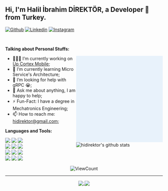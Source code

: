 ## Hi, I'm Halil İbrahim DİREKTÖR, a Developer 🚀 from Turkey.

[![Github](https://img.shields.io/badge/-Github-000?style=flat&logo=Github&logoColor=white)](https://github.com/hidirektor)
[![Linkedin](https://img.shields.io/badge/-LinkedIn-blue?style=flat&logo=Linkedin&logoColor=white)](https://www.linkedin.com/in/hidirektor/)
[![Instagram](https://img.shields.io/badge/-Instagram-c13584?style=flat&labelColor=c13584&logo=instagram&logoColor=white)](https://www.instagram.com/hidirektor/)

&nbsp;

**Talking about Personal Stuffs:**

<img width="55%" align="right" alt="Github" src="https://raw.githubusercontent.com/hidirektor/hidirektor/main/assets/hello_blue.gif" />

- 👨🏽‍💻 I’m currently working on [Up Cortex Mobile](https://github.com/hidirektor/upcortex-mobile-android);
- 🌱 I’m currently learning Micro Service's Architecture;
- 🤔 I’m looking for help with gRPC 😭;
- 💬 Ask me about anything, I am happy to help;
- ⚡️ Fun-Fact: I have a degree in Mechatronics Engineering;
- 📫 How to reach me: hidirektor@gmail.com;

**Languages and Tools:**

<p>
  <a href="https://github.com/hidirektor/upcortex-mobile-android">
    <img width="55%" align="right" alt="hidirektor's github stats" src="https://github-readme-stats.vercel.app/api?username=hidirektor&show_icons=true&hide_border=true" />
  </a>

  <!-- Your languages and tools. Be careful with the alignment. 
  You can use this sites to get logos: https://www.vectorlogo.zone or https://simpleicons.org/
  -->
<code><img width="10%" src="https://www.vectorlogo.zone/logos/java/java-ar21.svg"></code>
<code><img width="10%" src="https://www.vectorlogo.zone/logos/swift/swift-ar21.svg"></code>
<code><img width="10%" src="https://www.vectorlogo.zone/logos/nodejs/nodejs-ar21.svg"></code>
<br />
<code><img width="10%" src="https://www.vectorlogo.zone/logos/springio/springio-ar21.svg"></code>
<code><img width="10%" src="https://www.vectorlogo.zone/logos/gradle/gradle-ar21.svg"></code>
<code><img width="10%" src="https://www.vectorlogo.zone/logos/mysql/mysql-ar21.svg"></code>
<br />
<code><img width="10%" src="https://www.vectorlogo.zone/logos/docker/docker-ar21.svg"></code>
<code><img width="10%" src="https://hidirektor.com.tr/assets/images/skills/stm32.svg"></code>
<code><img width="10%" src="https://hidirektor.com.tr/assets/images/skills/freertos.png"></code>
<br />
<code><img width="10%" src="https://www.vectorlogo.zone/logos/git-scm/git-scm-ar21.svg"></code>
<code><img width="10%" src="https://www.vectorlogo.zone/logos/android/android-ar21.svg"></code>
<code><img width="10%" src="https://www.vectorlogo.zone/logos/apple/apple-ar21.svg"></code>
</p>

<p align="center">
  <img alt="ViewCount" src="https://views.whatilearened.today/views/github/hidirektor/hidirektor.svg" />
</p>

---

<p align="center">
  <a href="https://github.com/hidirektor/upcortex-mobile-android">
    <img align="center" src="https://github-readme-stats.vercel.app/api/pin/?username=hidirektor&repo=upcortex-mobile-android" />
  </a>
  <a href="https://github.com/onimur/circleci-github-changelog-generator">
    <img align="center" src="https://github-readme-stats.vercel.app/api/pin/?username=hidirektor&repo=upcortex-mobile-ios" />
  </a>
</p>
